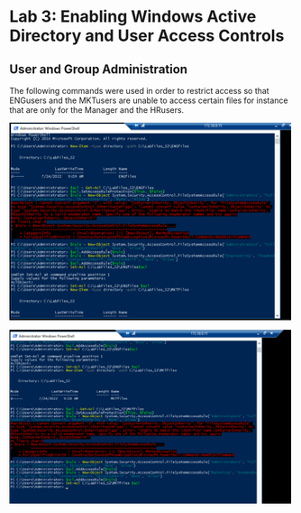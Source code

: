 # Lab 3: Enabling Windows Active Directory and User Access Controls

## User and Group Administration 

The following commands were used in order to restrict access so that ENGusers and the MKTusers are unable to access certain files for instance that are only for the Manager and the HRusers. 
<p>
<img src = "https://github.com/Ttokkime/Lab-3/blob/main/Command%20Prompts%20to%20restrict%20ENGfiles%20and%20MKTfiles.png" width = "500">
</p>
<p>
<img src = "https://github.com/Ttokkime/Lab-3/blob/main/Command%20Prompts%20to%20restrict%20ENGfiles%20and%20MKTfiles2.png" width = "500">
</p>
